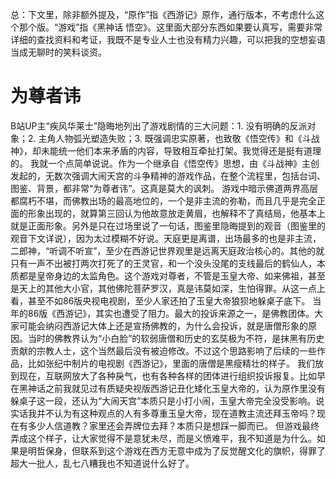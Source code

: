 总：下文里，除非额外提及，“原作”指《西游记》原作，通行版本，不考虑什么这个那个版。“游戏”指《黑神话 悟空》。这里面大部分东西如果要认真写，需要非常详细的查找资料和考证，我既不是专业人士也没有精力兴趣，可以把我的空想妄语当成无聊时的笑料谈资。

# 为尊者讳
B站UP主“疾风华莱士”隐晦地列出了游戏剧情的三大问题：1. 没有明确的反派对象；2. 主角人物弧光塑造失败；3. 既强调忠实原著，也致敬《悟空传》和《斗战神》，却未能统一他们本来矛盾的内容，导致相互牵扯打架。我觉得还是挺有道理的。
我就一个点简单说说。作为一个继承自《悟空传》思想，由《斗战神》主创发起的，无数次强调大闹天宫的斗争精神的游戏作品，在整个流程里，包括台词、图鉴、背景，都非常“为尊者讳”。这真是莫大的讽刺。
游戏中暗示佛道两界高层都腐朽不堪，而佛教出场的最高地位的，一个是非主流的弥勒，而且几乎是完全正面的形象出现的，就算第三回认为他故意放走黄眉，也解释不了真结局，他基本上就是正面形象。另外是只在过场里说了一句话，图鉴里隐晦提到的观音（图鉴里的观音下文详说），因为太过模糊不好说。天庭更是离谱，出场最多的也是非主流，二郎神，“听调不听宣”，至少在西游记世界观里是远离天庭政治核心的。其他的就只有一声不出被打两次打死了的王灵官，和一个没头没尾的支线最后的鹤仙人，本质都是皇帝身边的太监角色。这个游戏对尊者，不管是玉皇大帝、如来佛祖，甚至是天上的其他大小官，其他佛陀菩萨罗汉，真是讳莫如深，生怕得罪。从这一点上看，甚至不如86版央视电视剧，至少人家还拍了玉皇大帝狼狈地躲桌子底下。
当年的86版《西游记》，其实也遭受了阻力。最大的投诉来源之一，是佛教团体。大家可能会纳闷西游记大体上还是宣扬佛教的，为什么会投诉，就是唐僧形象的原因。当时的佛教界认为“小白脸”的软弱唐僧和历史的玄奘极为不符，是抹黑有历史贡献的宗教人士，这个当然最后没有被迫修改。不过这个思路影响了后续的一些作品，比如张纪中制片的电视剧《西游记》，里面的唐僧是黑瘦精壮的样子。
我们放到现在，互联网放大了各种戾气，也有各种各样的团体进行组织投诉报复。比如早在黑神话之前我就见过有质疑央视版西游记丑化矮化玉皇大帝的，认为原作里没有躲桌子这一段，还认为“大闹天宫”本质只是小打小闹，玉皇大帝完全没受影响。说实话我并不认为有这种观点的人有多尊重玉皇大帝，现在道教主流还拜玉帝吗？现在有多少人信道教？家里还会弄牌位去拜？本质只是想踩一脚而已。
但游戏最终弄成这个样子，让大家觉得不是意犹未尽，而是义愤难平，我不知道是为什么。如果是明哲保身，但联系到这个游戏在西方无意中成为了反觉醒文化的旗帜，得罪了超大一批人，乱七八糟我也不知道说什么好了。
